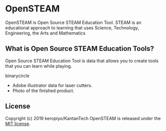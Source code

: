 # OpenSTEAM
OpenSTEAM is Open Source STEAM Education Tool.
STEAM is an educational approach to learning that uses Science, Technology, Engineering, the Arts and Mathematics
 
  
## What is Open Source STEAM Education Tools?
Open Source STEAM Education Tool is data that allows you to create tools that you can learn while playing.  



binarycircle
 * Adobe illustrator data for laser cutters.
 * Photo of the finished product.

## License
Copyright (c) 2019 keropiyo/KantanTech
OpenSTEAM is released under the [MIT license](https://opensource.org/licenses/mit-license.php).


